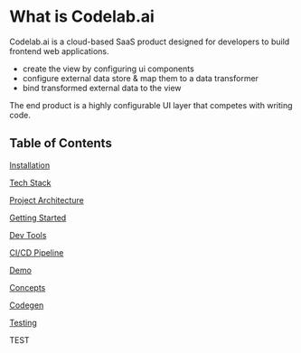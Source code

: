 # What is Codelab.ai

Codelab.ai is a cloud-based SaaS product designed for developers to build frontend web applications.

- create the view by configuring ui components
- configure external data store & map them to a data transformer
- bind transformed external data to the view

The end product is a highly configurable UI layer that competes with writing code.

## Table of Contents

[Installation](documentation/getting-started/1-installation.md)

[Tech Stack](documentation/getting-started/2-tech-stack.md)

[Project Architecture](documentation/getting-started/3-project-architecture.md)

[Getting Started](documentation/getting-started/4-getting-started.md)

[Dev Tools](documentation/getting-started/5-devtools.md)

[CI/CD Pipeline](documentation/getting-started/6-pipeline.md)

[Demo](documentation/getting-started/7-demo.md)

[Concepts](documentation/getting-started/8-concepts.md)

[Codegen](documentation/getting-started/9-codegen.md)

<!-- [Data flow](documentation/getting-started/10-data-flow.md) -->

[Testing](documentation/getting-started/11-testing.md)

TEST

